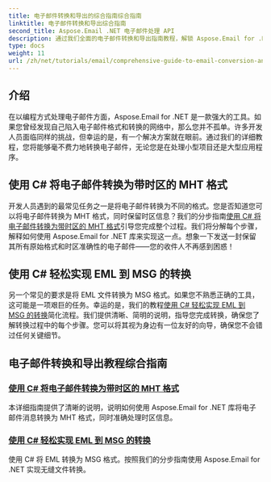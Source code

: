 ```yaml
---
title: 电子邮件转换和导出的综合指南综合指南
linktitle: 电子邮件转换和导出综合指南
second_title: Aspose.Email .NET 电子邮件处理 API
description: 通过我们全面的电子邮件转换和导出指南教程，解锁 Aspose.Email for .NET 的强大功能。轻松学习格式转换。
type: docs
weight: 11
url: /zh/net/tutorials/email/comprehensive-guide-to-email-conversion-and-export/
---
```

## 介绍

在以编程方式处理电子邮件方面，Aspose.Email for .NET 是一款强大的工具。如果您曾经发现自己陷入电子邮件格式和转换的网络中，那么您并不孤单。许多开发人员面临同样的挑战，但幸运的是，有一个解决方案就在眼前。通过我们的详细教程，您将能够毫不费力地转换电子邮件，无论您是在处理小型项目还是大型应用程序。

## 使用 C# 将电子邮件转换为带时区的 MHT 格式

开发人员遇到的最常见任务之一是将电子邮件转换为不同的格式。您是否知道您可以将电子邮件转换为 MHT 格式，同时保留时区信息？我们的分步指南[使用 C# 将电子邮件转换为带时区的 MHT 格式](./convert-emails-to-mht-format-with-timezone-in-csharp/)引导您完成整个过程。我们将分解每个步骤，解释如何使用 Aspose.Email for .NET 库来实现这一点。想象一下发送一封保留其所有原始格式和时区准确性的电子邮件——您的收件人不再感到困惑！

## 使用 C# 轻松实现 EML 到 MSG 的转换

另一个常见的要求是将 EML 文件转换为 MSG 格式。如果您不熟悉正确的工具，这可能是一项艰巨的任务。幸运的是，我们的教程[使用 C# 轻松实现 EML 到 MSG 的转换](./eml-to-msg-convert-made-easy-using-csharp/)简化流程。我们提供清晰、简明的说明，指导您完成转换，确保您了解转换过程中的每个步骤。您可以将其视为身边有一位友好的向导，确保您不会错过任何关键细节。 

## 电子邮件转换和导出教程综合指南
### [使用 C# 将电子邮件转换为带时区的 MHT 格式](./convert-emails-to-mht-format-with-timezone-in-csharp/)
本详细指南提供了清晰的说明，说明如何使用 Aspose.Email for .NET 库将电子邮件消息转换为 MHT 格式，同时准确处理时区信息。
### [使用 C# 轻松实现 EML 到 MSG 的转换](./eml-to-msg-convert-made-easy-using-csharp/)
使用 C# 将 EML 转换为 MSG 格式。按照我们的分步指南使用 Aspose.Email for .NET 实现无缝文件转换。